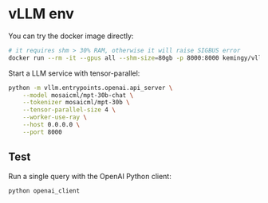 # vLLM env

You can try the docker image directly:

```bash
# it requires shm > 30% RAM, otherwise it will raise SIGBUS error
docker run --rm -it --gpus all --shm-size=80gb -p 8000:8000 kemingy/vllm:latest
```

Start a LLM service with tensor-parallel:

```bash
python -m vllm.entrypoints.openai.api_server \
    --model mosaicml/mpt-30b-chat \
    --tokenizer mosaicml/mpt-30b \
    --tensor-parallel-size 4 \
    --worker-use-ray \
    --host 0.0.0.0 \
    --port 8000
```

## Test

Run a single query with the OpenAI Python client:

```bash
python openai_client
```
